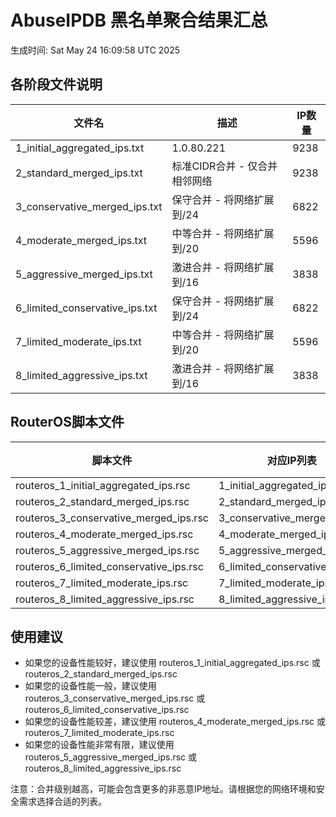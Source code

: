 # AbuseIPDB 黑名单聚合结果汇总
生成时间: Sat May 24 16:09:58 UTC 2025

## 各阶段文件说明

| 文件名 | 描述 | IP数量 |
|--------|------|--------|
| 1_initial_aggregated_ips.txt | 1.0.80.221 | 9238 |
| 2_standard_merged_ips.txt | 标准CIDR合并 - 仅合并相邻网络 | 9238 |
| 3_conservative_merged_ips.txt | 保守合并 - 将网络扩展到/24 | 6822 |
| 4_moderate_merged_ips.txt | 中等合并 - 将网络扩展到/20 | 5596 |
| 5_aggressive_merged_ips.txt | 激进合并 - 将网络扩展到/16 | 3838 |
| 6_limited_conservative_ips.txt | 保守合并 - 将网络扩展到/24 | 6822 |
| 7_limited_moderate_ips.txt | 中等合并 - 将网络扩展到/20 | 5596 |
| 8_limited_aggressive_ips.txt | 激进合并 - 将网络扩展到/16 | 3838 |

## RouterOS脚本文件

| 脚本文件 | 对应IP列表 | IP数量 |
|----------|------------|--------|
| routeros_1_initial_aggregated_ips.rsc | 1_initial_aggregated_ips.txt | 9238 |
| routeros_2_standard_merged_ips.rsc | 2_standard_merged_ips.txt | 9238 |
| routeros_3_conservative_merged_ips.rsc | 3_conservative_merged_ips.txt | 6822 |
| routeros_4_moderate_merged_ips.rsc | 4_moderate_merged_ips.txt | 5596 |
| routeros_5_aggressive_merged_ips.rsc | 5_aggressive_merged_ips.txt | 3838 |
| routeros_6_limited_conservative_ips.rsc | 6_limited_conservative_ips.txt | 6822 |
| routeros_7_limited_moderate_ips.rsc | 7_limited_moderate_ips.txt | 5596 |
| routeros_8_limited_aggressive_ips.rsc | 8_limited_aggressive_ips.txt | 3838 |

## 使用建议

- 如果您的设备性能较好，建议使用 routeros_1_initial_aggregated_ips.rsc 或 routeros_2_standard_merged_ips.rsc
- 如果您的设备性能一般，建议使用 routeros_3_conservative_merged_ips.rsc 或 routeros_6_limited_conservative_ips.rsc
- 如果您的设备性能较差，建议使用 routeros_4_moderate_merged_ips.rsc 或 routeros_7_limited_moderate_ips.rsc
- 如果您的设备性能非常有限，建议使用 routeros_5_aggressive_merged_ips.rsc 或 routeros_8_limited_aggressive_ips.rsc

注意：合并级别越高，可能会包含更多的非恶意IP地址。请根据您的网络环境和安全需求选择合适的列表。
